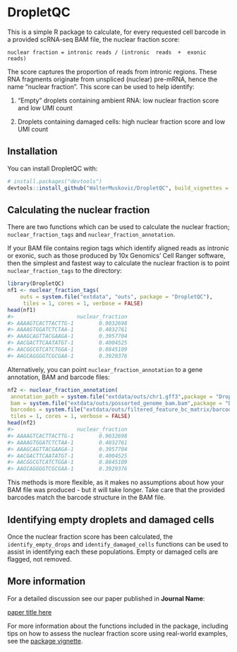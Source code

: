 
<!-- README.md is generated from README.Rmd. Please edit that file -->

# DropletQC

<!-- badges: start -->
<!-- badges: end -->

This is a simple R package to calculate, for every requested cell
barcode in a provided scRNA-seq BAM file, the nuclear fraction score:

    nuclear fraction = intronic reads / (intronic  reads  +  exonic  reads)

The score captures the proportion of reads from intronic regions. These
RNA fragments originate from unspliced (nuclear) pre-mRNA, hence the
name “nuclear fraction”. This score can be used to help identify:

1.  “Empty” droplets containing ambient RNA: low nuclear fraction score
    and low UMI count

2.  Droplets containing damaged cells: high nuclear fraction score and
    low UMI count

## Installation

You can install DropletQC with:

``` r
# install.packages("devtools")
devtools::install_github("WalterMuskovic/DropletQC", build_vignettes = TRUE)
```

## Calculating the nuclear fraction

There are two functions which can be used to calculate the nuclear
fraction; `nuclear_fraction_tags` and `nuclear_fraction_annotation`.

If your BAM file contains region tags which identify aligned reads as
intronic or exonic, such as those produced by 10x Genomics’ Cell Ranger
software, then the simplest and fastest way to calculate the nuclear
fraction is to point `nuclear_fraction_tags` to the directory:

``` r
library(DropletQC)
nf1 <- nuclear_fraction_tags(
    outs = system.file("extdata", "outs", package = "DropletQC"),
     tiles = 1, cores = 1, verbose = FALSE)
head(nf1)
#>                    nuclear_fraction
#> AAAAGTCACTTACTTG-1        0.9032698
#> AAAAGTGGATCTCTAA-1        0.4032761
#> AAAGCAGTTACGAAGA-1        0.3957704
#> AACGACTTCAATATGT-1        0.4004525
#> AACGGCGTCATCTGGA-1        0.8845109
#> AAGCAGGGGTCGCGAA-1        0.3929376
```

Alternatively, you can point `nuclear_fraction_annotation` to a gene
annotation, BAM and barcode files: 

``` r
nf2 <- nuclear_fraction_annotation(
 annotation_path = system.file("extdata/outs/chr1.gff3",package = "DropletQC"),
 bam = system.file("extdata/outs/possorted_genome_bam.bam",package = "DropletQC"),
 barcodes = system.file("extdata/outs/filtered_feature_bc_matrix/barcodes.tsv.gz",package = "DropletQC"),
 tiles = 1, cores = 1, verbose = FALSE)
head(nf2)
#>                    nuclear_fraction
#> AAAAGTCACTTACTTG-1        0.9032698
#> AAAAGTGGATCTCTAA-1        0.4032761
#> AAAGCAGTTACGAAGA-1        0.3957704
#> AACGACTTCAATATGT-1        0.4004525
#> AACGGCGTCATCTGGA-1        0.8845109
#> AAGCAGGGGTCGCGAA-1        0.3929376
```

This methods is more flexible, as it makes no assumptions about how your
BAM file was produced - but it will take longer. Take care that the
provided barcodes match the barcode structure in the BAM file.

## Identifying empty droplets and damaged cells

Once the nuclear fraction score has been calculated, the
`identify_empty_drops` and `identify_damaged_cells` functions can be
used to assist in identifying each these populations. Empty or damaged
cells are flagged, not removed.

## More information

For a detailed discussion see our paper published in **Journal Name**:

[paper title here](https://www.google.com)

For more information about the functions included in the package,
including tips on how to assess the nuclear fraction score using
real-world examples, see the [package
vignette](https://waltermuskovic.github.io/DropletQC/articles/DropletQC.html).
